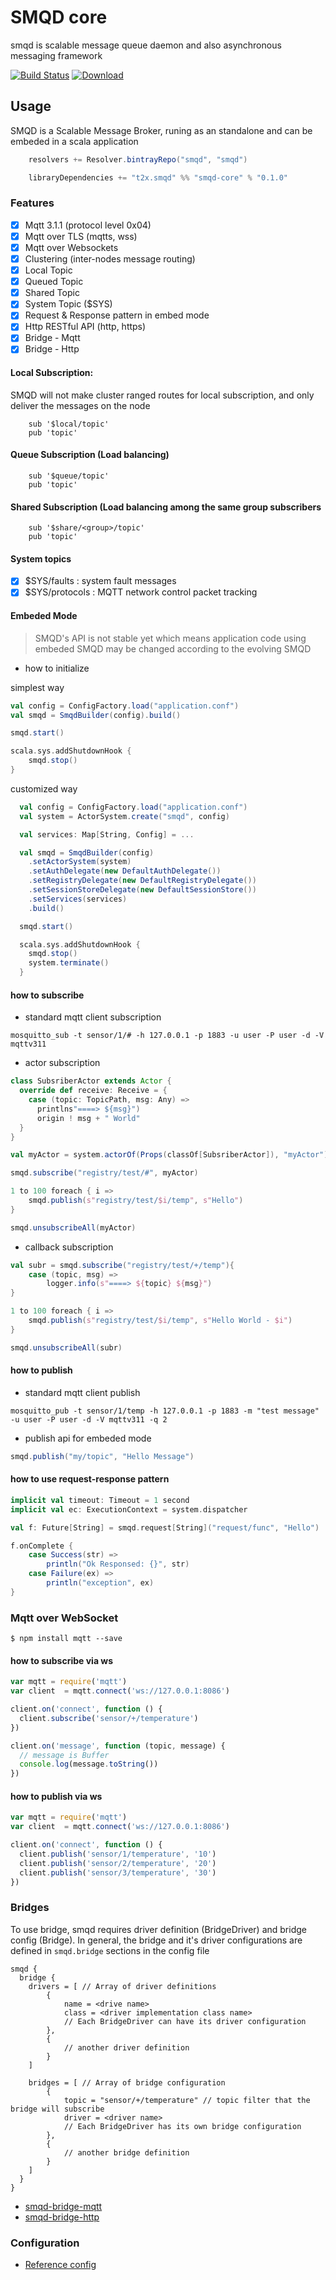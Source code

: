 # SMQD core

smqd is scalable message queue daemon and also asynchronous messaging framework

[![Build Status](https://travis-ci.org/smqd/smqd-core.svg?branch=develop)](https://travis-ci.org/smqd/smqd-core)
[ ![Download](https://api.bintray.com/packages/smqd/smqd/smqd-core_2.12/images/download.svg?version=0.1.0) ](https://bintray.com/smqd/smqd/smqd-core_2.12/0.1.0/link)

## Usage

SMQD is a Scalable Message Broker, runing as an standalone and can be embeded in a scala application

```scala
    resolvers += Resolver.bintrayRepo("smqd", "smqd")

    libraryDependencies += "t2x.smqd" %% "smqd-core" % "0.1.0"
```

### Features

- [x] Mqtt 3.1.1 (protocol level 0x04)
- [x] Mqtt over TLS (mqtts, wss)
- [x] Mqtt over Websockets
- [x] Clustering (inter-nodes message routing)
- [x] Local Topic
- [x] Queued Topic
- [x] Shared Topic
- [x] System Topic ($SYS)
- [x] Request & Response pattern in embed mode
- [x] Http RESTful API (http, https)
- [x] Bridge - Mqtt
- [x] Bridge - Http

#### Local Subscription: 

SMQD will not make cluster ranged routes for local subscription, and only deliver the messages on the node

```
    sub '$local/topic'
    pub 'topic'
```

#### Queue Subscription (Load balancing)

```
    sub '$queue/topic'
    pub 'topic'
```

#### Shared Subscription (Load balancing among the same group subscribers

```
    sub '$share/<group>/topic'
    pub 'topic'
```

#### System topics

- [x] $SYS/faults : system fault messages
- [x] $SYS/protocols : MQTT network control packet tracking

#### Embeded Mode

> SMQD's API is not stable yet which means application code using embeded SMQD may be changed according to the evolving SMQD

* how to initialize

simplest way

```scala
val config = ConfigFactory.load("application.conf")
val smqd = SmqdBuilder(config).build()

smqd.start()

scala.sys.addShutdownHook {
    smqd.stop()
}
```

customized way

```scala
  val config = ConfigFactory.load("application.conf")
  val system = ActorSystem.create("smqd", config)

  val services: Map[String, Config] = ...

  val smqd = SmqdBuilder(config)
    .setActorSystem(system)
    .setAuthDelegate(new DefaultAuthDelegate())
    .setRegistryDelegate(new DefaultRegistryDelegate())
    .setSessionStoreDelegate(new DefaultSessionStore())
    .setServices(services)
    .build()

  smqd.start()

  scala.sys.addShutdownHook {
    smqd.stop()
    system.terminate()
  }
```

#### how to subscribe

* standard mqtt client subscription

```
mosquitto_sub -t sensor/1/# -h 127.0.0.1 -p 1883 -u user -P user -d -V mqttv311
```

* actor subscription

```scala
class SubsriberActor extends Actor {
  override def receive: Receive = {
    case (topic: TopicPath, msg: Any) =>
      printlns"====> ${msg}")
      origin ! msg + " World"
  }
}

val myActor = system.actorOf(Props(classOf[SubsriberActor]), "myActor")

smqd.subscribe("registry/test/#", myActor)

1 to 100 foreach { i =>
    smqd.publish(s"registry/test/$i/temp", s"Hello")
}

smqd.unsubscribeAll(myActor)
```

* callback subscription

```scala
val subr = smqd.subscribe("registry/test/+/temp"){
    case (topic, msg) =>
        logger.info(s"====> ${topic} ${msg}")
}

1 to 100 foreach { i =>
    smqd.publish(s"registry/test/$i/temp", s"Hello World - $i")
}

smqd.unsubscribeAll(subr)
```

#### how to publish

* standard mqtt client publish

```
mosquitto_pub -t sensor/1/temp -h 127.0.0.1 -p 1883 -m "test message" -u user -P user -d -V mqttv311 -q 2
```

* publish api for embeded mode

```scala
smqd.publish("my/topic", "Hello Message")
```

#### how to use request-response pattern

```scala
implicit val timeout: Timeout = 1 second
implicit val ec: ExecutionContext = system.dispatcher

val f: Future[String] = smqd.request[String]("request/func", "Hello")

f.onComplete {
    case Success(str) =>
        println("Ok Responsed: {}", str)
    case Failure(ex) =>
        println("exception", ex)
}
```

### Mqtt over WebSocket

```
$ npm install mqtt --save
```

#### how to subscribe via ws

```javascript
var mqtt = require('mqtt')
var client  = mqtt.connect('ws://127.0.0.1:8086')

client.on('connect', function () {
  client.subscribe('sensor/+/temperature')
})

client.on('message', function (topic, message) {
  // message is Buffer
  console.log(message.toString())
})
```

#### how to publish via ws

```javascript
var mqtt = require('mqtt')
var client  = mqtt.connect('ws://127.0.0.1:8086')

client.on('connect', function () {
  client.publish('sensor/1/temperature', '10')
  client.publish('sensor/2/temperature', '20')
  client.publish('sensor/3/temperature', '30')
})

```


### Bridges

To use bridge, smqd requires driver definition (BridgeDriver) and bridge config (Bridge).
In general, the bridge and it's driver configurations are defined in `smqd.bridge` sections in the config file
```
smqd {
  bridge {
    drivers = [ // Array of driver definitions
        {
            name = <drive name>
            class = <driver implementation class name>
            // Each BridgeDriver can have its driver configuration
        },
        {
            // another driver definition
        }
    ]

    bridges = [ // Array of bridge configuration
        {
            topic = "sensor/+/temperature" // topic filter that the bridge will subscribe
            driver = <driver name>
            // Each BridgeDriver has its own bridge configuration
        },
        {
            // another bridge definition
        }
    ]
  }
}
```

- [smqd-bridge-mqtt](/smqd/smqd-bridge-mqtt/)
- [smqd-bridge-http](/smqd/smqd-bridge-http/)

### Configuration

- [Reference config](src/main/resources/smqd-ref.conf)